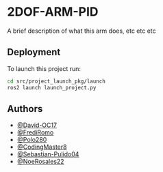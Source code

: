 
# 2DOF-ARM-PID

A brief description of what this arm does, etc etc etc


## Deployment

To launch this project run:

```bash
cd src/project_launch_pkg/launch
ros2 launch launch_project.py
```


## Authors

- [@David-OC17](https://github.com/David-OC17)
- [@FrediRomo](https://www.github.com/frediromo)
- [@Polo280](https://www.github.com/Polo280)
- [@CodingMaster8](https://www.github.com/CodingMaster8)
- [@Sebastian-Pulido04](https://www.github.com/Sebastian-Pulido04)
- [@NoeRosales22](https://www.github.com/NoeRosales22)
